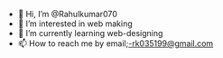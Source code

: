 - 👋 Hi, I’m @Rahulkumar070
- 👀 I’m interested in web making
- 🌱 I’m currently learning web-designing
- 📫 How to reach me by email;-rk035199@gmail.com



<!---
Rahulkumar070/Rahulkumar070 is a ✨ special ✨ repository because its `README.md` (this file) appears on your GitHub profile.
You can click the Preview link to take a look at your changes.
--->
